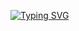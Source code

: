 [![Typing SVG](https://readme-typing-svg.demolab.com/?lines=Hello+fam!+They+call+me+Lord+KSI.;In+all+God+is+faithful.+Na+God+get+Power;Exploring+the+world+of+coding;Creating+innovative+solutions;One+line+of+code+at+a+time)](https://git.io/typing-svg)

